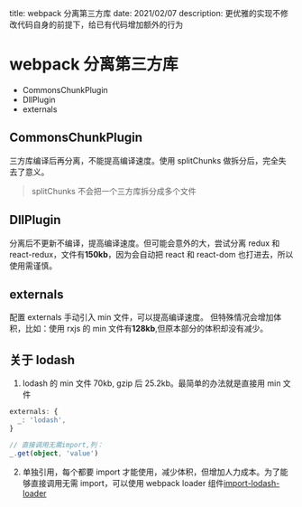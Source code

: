 title: webpack 分离第三方库
date: 2021/02/07
description: 更优雅的实现不修改代码自身的前提下，给已有代码增加额外的行为

# webpack 分离第三方库

- CommonsChunkPlugin
- DllPlugin
- externals

## CommonsChunkPlugin

三方库编译后再分离，不能提高编译速度。使用 splitChunks 做拆分后，完全失去了意义。

> splitChunks 不会把一个三方库拆分成多个文件

## DllPlugin

分离后不更新不编译，提高编译速度。但可能会意外的大，尝试分离 redux 和 react-redux，文件有**150kb**，因为会自动把 react 和 react-dom 也打进去，所以使用需谨慎。

## externals

配置 externals 手动引入 min 文件，可以提高编译速度。
但特殊情况会增加体积，比如：使用 rxjs 的 min 文件有**128kb**,但原本部分的体积却没有减少。

## 关于 lodash

1. lodash 的 min 文件 70kb, gzip 后 25.2kb。最简单的办法就是直接用 min 文件

```ts
externals: {
  _: 'lodash',
}

// 直接调用无需import,列：
_.get(object, 'value')

```

2. 单独引用，每个都要 import 才能使用，减少体积，但增加人力成本。为了能够直接调用无需 import，可以使用 webpack loader 组件[import-lodash-loader](https://github.com/marioa5945/react-components/tree/main/packages/import-lodash-loader)
